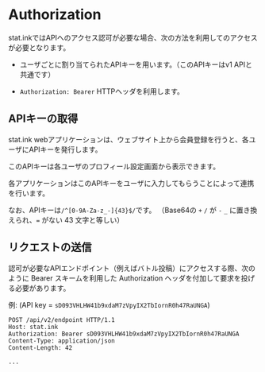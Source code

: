 Authorization
=============

stat.inkではAPIへのアクセス認可が必要な場合、次の方法を利用してのアクセスが必要となります。

  - ユーザごとに割り当てられたAPIキーを用います。（このAPIキーはv1 APIと共通です）

  - `Authorization: Bearer` HTTPヘッダを利用します。


APIキーの取得
-------------

stat.ink webアプリケーションは、ウェブサイト上から会員登録を行うと、各ユーザにAPIキーを発行します。

このAPIキーは各ユーザのプロフィール設定画面から表示できます。

各アプリケーションはこのAPIキーをユーザに入力してもらうことによって連携を行います。

なお、APIキーは`/^[0-9A-Za-z_-]{43}$/`です。
（Base64の `+` `/` が `-` `_` に置き換えられ、`=` がない 43 文字と等しい）


リクエストの送信
----------------

認可が必要なAPIエンドポイント（例えばバトル投稿）にアクセスする際、次のように Bearer スキームを利用した
Authorization ヘッダを付加して要求を投げる必要があります。

例: (API key = `sD093VHLHW41b9xdaM7zVpyIX2TbIornR0h47RaUNGA`)
```
POST /api/v2/endpoint HTTP/1.1
Host: stat.ink
Authorization: Bearer sD093VHLHW41b9xdaM7zVpyIX2TbIornR0h47RaUNGA
Content-Type: application/json
Content-Length: 42

...
```
